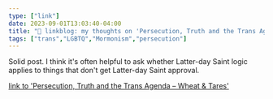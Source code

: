 ```yaml
---
type: ["link"]
date: 2023-09-01T13:03:40-04:00
title: "🔗 linkblog: my thoughts on 'Persecution, Truth and the Trans Agenda – Wheat & Tares'"
tags: ["trans","LGBTQ","Mormonism","persecution"]
---
```

Solid post. I think it's often helpful to ask whether Latter-day Saint logic applies to things that don't get Latter-day Saint approval.  
 

[link to 'Persecution, Truth and the Trans Agenda – Wheat & Tares'](https://wheatandtares.org/2023/09/01/persecution-truth-and-the-trans-agenda/)
